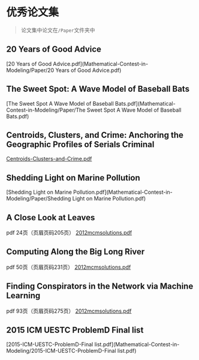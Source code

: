 # 优秀论文集

> 论文集中论文在`/Paper`文件夹中

## 20 Years of Good Advice
[20 Years of Good Advice.pdf](Mathematical-Contest-in-Modeling/Paper/20 Years of Good Advice.pdf)

## The Sweet Spot: A Wave Model of Baseball Bats
[The Sweet Spot A Wave Model of Baseball Bats.pdf](Mathematical-Contest-in-Modeling/Paper/The Sweet Spot A Wave Model of Baseball Bats.pdf)

## Centroids, Clusters, and Crime: Anchoring the Geographic Profiles of Serials Criminal

[Centroids-Clusters-and-Crime.pdf](Mathematical-Contest-in-Modeling/Paper/Centroids-Clusters-and-Crime.pdf)
## Shedding Light on Marine Pollution

[Shedding Light on Marine Pollution.pdf](Mathematical-Contest-in-Modeling/Paper/Shedding Light on Marine Pollution.pdf)
## A Close Look at Leaves
pdf 24页（页眉页码205页）
[2012mcmsolutions.pdf](Mathematical-Contest-in-Modeling/Paper/2012mcmsolutions.pdf)
## Computing Along the Big Long River

pdf 50页（页眉页码231页）
[2012mcmsolutions.pdf](Mathematical-Contest-in-Modeling/Paper/2012mcmsolutions.pdf)
## Finding Conspirators in the Network via Machine Learning

pdf 93页（页眉页码275页）
[2012mcmsolutions.pdf](Mathematical-Contest-in-Modeling/Paper/2012mcmsolutions.pdf)
## 2015 ICM UESTC ProblemD Final list
[2015-ICM-UESTC-ProblemD-Final list.pdf](Mathematical-Contest-in-Modeling/2015-ICM-UESTC-ProblemD-Final list.pdf)

